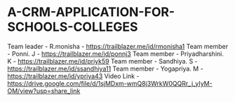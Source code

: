 # A-CRM-APPLICATION-FOR-SCHOOLS-COLLEGES
Team leader - R.monisha - https://trailblazer.me/id/rmonisha1
Team member - Ponni. J - https://trailblazer.me/id/ponnj3
Team member - Priyadharshini. K - https://trailblazer.me/id/priyk59
Team member - Sandhiya. S - https://trailblazer.me/id/ssandhiya11
Team member - Yogapriya. M - https://trailblazer.me/id/ypriya43
Video Link  - https://drive.google.com/file/d/1sjMDxm-wmQ8j3WrkW0QQRr_j_yIyM-OM/view?usp=share_link
